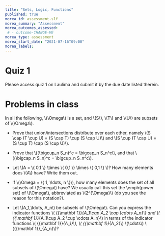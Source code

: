 ```yaml
---
title: "Sets, Logic, Functions"
published: true
morea_id: assessment-slf
morea_summary: "Assessment"
morea_outcomes_assessed:
 # - outcome-CHANGE-ME
morea_type: assessment
morea_start_date: "2021-07-16T09:00"
morea_labels:
---
```

# Quiz 1

Please access quiz 1 on Laulima and submit it by the due date listed therein.

# Problems in class

In all the following, 
\\(\Omega\\) is a set, and \\(S\\), \\(T\\) and \\(U\\) are subsets of \\(\Omega\\).

* Prove that union/intersections distribute over each other, namely
\\(S \cap (T \cup U) = (S \cap T) \cup (S \cap U)\\) and 
\\(S \cup (T \cap U) = (S \cup T) \cap (S \cup U)\\).

* Prove that \\((\bigcup_n S_n)^c = \bigcap_n S_n^c\\), and that \\((\bigcap_n S_n)^c = \bigcup_n S_n^c\\).

* Let \\(A = \\{ 0,1 \\} \times \\{ 0,1 \\} \times \\{ 0,1 \\} \\)? How many elements does \\(A\\) have? Write them out.

* If \\(\Omega = \\{ 1, \ldots,  n \\}\\), how many elements does the set of all subsets of \\(\Omega\\) have? We usually call this set the \emph{power set} of \\(\Omega\\), abbreviated as \\(2^{\Omega}\\) (do you see the reason for this notation?). 

* Let \\(A_1,\ldots, A_n\\) be subsets of \\(\Omega\\). Can you express
the indicator functions \\( {{\mathbf 1}}_{A_1\cap A_2 \cap \cdots A_n}\\) and
\\( {{\mathbf 1}}_{A_1\cup A_2 \cup \cdots A_n}\\) in terms of the indicator
functions \\( {{\mathbf 1}}_{A_1}\\), \\( {{\mathbf 1}}_{A_2}\\) \\(\cdots\\) \\({{\mathbf 1}}_{A_n}\\)?
